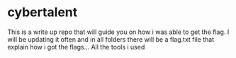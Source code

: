 # cybertalent
This is a write up repo that will guide you on how i was able to get the flag. I will be updating it often and in all folders there will be a flag.txt file that explain how i got the flags... All the tools i used  
